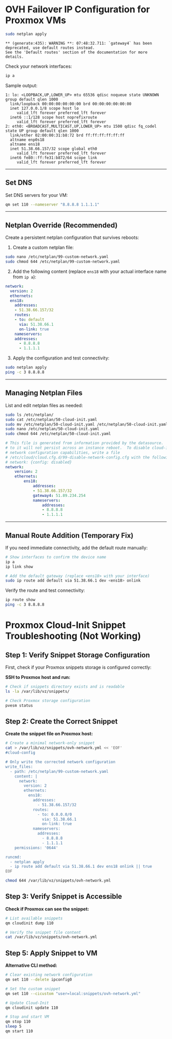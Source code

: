 # OVH Failover IP Configuration for Proxmox VMs

```bash
sudo netplan apply
```

```log
** (generate:435): WARNING **: 07:48:32.711: `gateway4` has been deprecated, use default routes instead.
See the 'Default routes' section of the documentation for more details.
```

Check your network interfaces:

```bash
ip a
```

Sample output:
```
1: lo: <LOOPBACK,UP,LOWER_UP> mtu 65536 qdisc noqueue state UNKNOWN group default qlen 1000
  link/loopback 00:00:00:00:00:00 brd 00:00:00:00:00:00
  inet 127.0.0.1/8 scope host lo
     valid_lft forever preferred_lft forever
  inet6 ::1/128 scope host noprefixroute 
     valid_lft forever preferred_lft forever
2: eth0: <BROADCAST,MULTICAST,UP,LOWER_UP> mtu 1500 qdisc fq_codel state UP group default qlen 1000
  link/ether 02:00:00:31:b8:72 brd ff:ff:ff:ff:ff:ff
  altname enp0s18
  altname ens18
  inet 51.38.66.157/32 scope global eth0
     valid_lft forever preferred_lft forever
  inet6 fe80::ff:fe31:b872/64 scope link 
     valid_lft forever preferred_lft forever
```

---

## Set DNS

Set DNS servers for your VM:

```bash
qm set 110 --nameserver "8.8.8.8 1.1.1.1"
```

---

## Netplan Override (Recommended)

Create a persistent netplan configuration that survives reboots:

1. Create a custom netplan file:

  ```bash
  sudo nano /etc/netplan/99-custom-network.yaml
  sudo chmod 644 /etc/netplan/99-custom-network.yaml
  ```

2. Add the following content (replace `ens18` with your actual interface name from `ip a`):

  ```yaml
  network:
    version: 2
    ethernets:
    ens18:
      addresses:
      - 51.38.66.157/32
      routes:
      - to: default
        via: 51.38.66.1
        on-link: true
      nameservers:
      addresses:
        - 8.8.8.8
        - 1.1.1.1
  ```

3. Apply the configuration and test connectivity:

  ```bash
  sudo netplan apply
  ping -c 3 8.8.8.8
  ```

---

## Managing Netplan Files

List and edit netplan files as needed:

```bash
sudo ls /etc/netplan/
sudo cat /etc/netplan/50-cloud-init.yaml
sudo mv /etc/netplan/50-cloud-init.yaml /etc/netplan/50-cloud-init.yaml.bak
sudo nano /etc/netplan/50-cloud-init.yaml
sudo chmod 644 /etc/netplan/50-cloud-init.yaml
```

```yaml /etc/netplan/50-cloud-init.yaml
# This file is generated from information provided by the datasource.  Changes
# to it will not persist across an instance reboot.  To disable cloud-init's
# network configuration capabilities, write a file
# /etc/cloud/cloud.cfg.d/99-disable-network-config.cfg with the following:
# network: {config: disabled}
network:
    version: 2
    ethernets:
        ens18:
            addresses:
            - 51.38.66.157/32
            gateway4: 51.89.234.254
            nameservers:
                addresses:
                - 8.8.8.8
                - 1.1.1.1
```

---

## Manual Route Addition (Temporary Fix)

If you need immediate connectivity, add the default route manually:

```bash
# Show interfaces to confirm the device name
ip a
ip link show

# Add the default gateway (replace <ens18> with your interface)
sudo ip route add default via 51.38.66.1 dev <ens18> onlink
```

Verify the route and test connectivity:

```bash
ip route show
ping -c 3 8.8.8.8
```

# Proxmox Cloud-Init Snippet Troubleshooting (Not Working)

## Step 1: Verify Snippet Storage Configuration

First, check if your Proxmox snippets storage is configured correctly:

**SSH to Proxmox host and run:**
```bash
# Check if snippets directory exists and is readable
ls -la /var/lib/vz/snippets/

# Check Proxmox storage configuration
pvesm status
```

## Step 2: Create the Correct Snippet

**Create the snippet file on Proxmox host:**
```bash
# Create a minimal network-only snippet
cat > /var/lib/vz/snippets/ovh-network.yml << 'EOF'
#cloud-config

# Only write the corrected network configuration
write_files:
  - path: /etc/netplan/99-custom-network.yaml
    content: |
      network:
        version: 2
        ethernets:
          ens18:
            addresses:
              - 51.38.66.157/32
            routes:
              - to: 0.0.0.0/0
                via: 51.38.66.1
                on-link: true
            nameservers:
              addresses:
                - 8.8.8.8
                - 1.1.1.1
    permissions: '0644'

runcmd:
  - netplan apply
  - ip route add default via 51.38.66.1 dev ens18 onlink || true
EOF

chmod 644 /var/lib/vz/snippets/ovh-network.yml
```

## Step 3: Verify Snippet is Accessible

**Check if Proxmox can see the snippet:**
```bash
# List available snippets
qm cloudinit dump 110

# Verify the snippet file content
cat /var/lib/vz/snippets/ovh-network.yml
```

## Step 5: Apply Snippet to VM

**Alternative CLI method:**
```bash
# Clear existing network configuration
qm set 110 --delete ipconfig0

# Set the custom snippet
qm set 110 --cicustom "user=local:snippets/ovh-network.yml"

# Update Cloud-Init
qm cloudinit update 110

# Stop and start VM
qm stop 110
sleep 5
qm start 110
```
